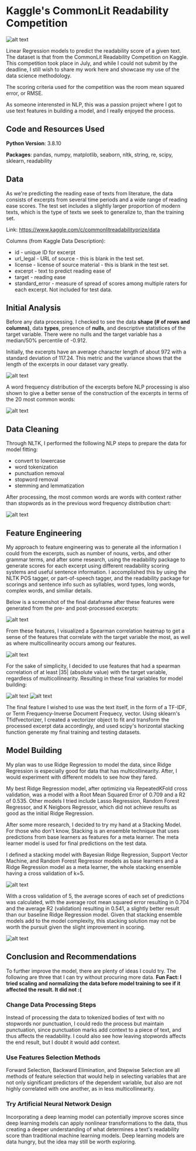 # Kaggle's CommonLit Readability Competition

![alt text](https://github.com/MarcelinoV/kaggle_commonlit/blob/main/images/commonlit.JPG "CommonLit Readability Competition Banner")

Linear Regression models to predict the readability score of a given text. The dataset is that from the CommonLit Readability Competition on Kaggle. This competition took place in July, and while I could not submit by the deadline, I still wish to share my work here and showcase my use of the data science methodology.

The scoring criteria used for the competition was the room mean squared error, or RMSE.

As someone interensted in NLP, this was a passion project where I got to use text features in building a model, and I really enjoyed the process.

## Code and Resources Used

**Python Version**: 3.8.10

**Packages**: pandas, numpy, matplotlib, seaborn, nltk, string, re, scipy, sklearn, readability

## Data

As we're predicting the reading ease of texts from literature, the data consists of excerpts from several time periods and a wide range of reading ease scores. The test set includes a slightly larger proportion of modern texts, which is the type of texts we seek to generalize to, than the training set.

Link: https://www.kaggle.com/c/commonlitreadabilityprize/data

Columns (from Kaggle Data Description):
- id - unique ID for excerpt
- url_legal - URL of source - this is blank in the test set.
- license - license of source material - this is blank in the test set.
- excerpt - text to predict reading ease of
- target - reading ease
- standard_error - measure of spread of scores among multiple raters for each excerpt. Not included for test data.

## Initial Analysis

Before any data processing. I checked to see the data **shape (# of rows and columns)**, data **types**, presence of **nulls**, and descriptive statistices of the target variable. There were no nulls and the target variable has a median/50% percentile of -0.912.

Initially, the excerpts have an average character length of about 972 with a standard deviation of 117.24. This metric and the variance shows that the length of the excerpts in oour dataset vary greatly.

![alt text](https://github.com/MarcelinoV/kaggle_commonlit/blob/main/images/pre_proc_excerpt_stats.JPG "Stats of excerpts Pre_Processing")

A word frequency distribution of the excerpts before NLP processing is also shown to give a better sense of the construction of the excerpts in terms of the 20 most common words:

![alt text](https://github.com/MarcelinoV/kaggle_commonlit/blob/main/images/pre_proc_word_freq.JPG "Word Frequency Distribution of excerpts Pre-Processing")

## Data Cleaning

Through NLTK, I performed the following NLP steps to prepare the data for model fitting:

- convert to lowercase
- word tokenization
- punctuation removal
- stopword removal
- stemming and lemmatization

After processing, the most common words are words with context rather than stopwords as in the previous word frequency distribution chart:

![alt text](https://github.com/MarcelinoV/kaggle_commonlit/blob/main/images/post_proc_word_freq.JPG "Word Frequency Distribution of excerpts Post-Processing")

## Feature Engineering

My approach to feature engineering was to generate all the information I could from the excerpts, such as number of nouns, verbs, and other grammar terms, and after some research, using the readability package to generate scores for each excerpt using different readability scoring systems and useful sentence information. I accomplished this by using the NLTK POS tagger, or part-of-speech tagger, and the readability package for scorings and sentence info such as syllables, word types, long words, complex words, and similiar details.

Below is a screenshot of the final dataframe after these features were generated from the pre- and post-processed excerpts:

![alt text](https://github.com/MarcelinoV/kaggle_commonlit/blob/main/images/snap_of_feat_df.JPG "Screenshot of feature-engineered dataframe")

From these features, I visualized a Spearman correlation heatmap to get a sense of the features that correlate with the target variable the most, as well as where multicollinearity occurs among our features.

![alt text](https://github.com/MarcelinoV/kaggle_commonlit/blob/main/images/feat_heatmap.JPG "Spearman Correlation Heatmap of generated features")

For the sake of simplicity, I decided to use features that had a spearman correlation of at least |35| (absolute value) with the target variable, regardless of multicollinearity. Resulting in these final variables for model building:

![alt text](https://github.com/MarcelinoV/kaggle_commonlit/blob/main/images/feat_dict.JPG "Dictionary of features above |35| threshold")
![alt text](https://github.com/MarcelinoV/kaggle_commonlit/blob/main/images/corr_dict_graph.JPG "Visual of feature dictionary correlations with target")

The final feature I wished to use was the text itself, in the form of a TF-IDF, or Term Frequency-Inverse Document Frequecy, vector. Using sklearn's Tfidfvectorizer, I created a vectorizer object to fit and transform the processed excerpt data accordingly, and used scipy's horizontal stacking function generate my final training and testing datasets. 

## Model Building

My plan was to use Ridge Regression to model the data, since Ridge Regression is especially good for data that has multicollinearity. After, I would experiment with different models to see how they fared.

My best Ridge Regression model, after optimizing via RepeatedKFold cross validation, was a model with a Root Mean Squared Error of 0.709 and a R2 of 0.535. Other models I tried include Lasso Regression, Random Forest Regressor, and K Neigbors Regressor, which did not achieve results as good as the initial Ridge Regression.

After some more research, I decided to try my hand at a Stacking Model. For those who don't know, Stacking is an ensemble technique that uses predictions from base learners as features for a meta learner. The meta learner model is used for final predictions on the test data.

I defined a stacking model with Bayesian Ridge Regression, Support Vector Machine, and Random Forest Regressor models as base learners and a Ridge Regression model as a meta learner, the whole stacking ensemble having a cross validation of k=5.

![alt text](https://github.com/MarcelinoV/kaggle_commonlit/blob/main/images/stacking.JPG "Summary of Stacking Model")

With a cross validation of 5, the average scores of each set of predictions was calculated, with the average root mean squared error resulting in 0.704 and the average R2 (validation) resulting in 0.541, a slightly better result than our baseline Ridge Regression model. Given that stacking ensemble models add to the model complexity, this stacking solution may not be worth the pursuit given the slight improvement in scoring.

![alt text](https://github.com/MarcelinoV/kaggle_commonlit/blob/main/images/stacking_scores.JPG "Average Scores of Stacking Model")

## Conclusion and Recommendations

To further improve the model, there are plenty of ideas I could try. The following are three that I can try without procuring more data. **Fun Fact: I tried scaling and normalizing the data before model training to see if it affected the result. It did not :(**

### Change Data Processing Steps

Instead of processing the data to tokenized bodies of text with no stopwords nor punctuation, I could redo the process but maintain punctuation, since punctuation marks add context to a piece of text, and thus affects the readability. I could also see how leaving stopwords affects the end result, but I doubt it would add context.

### Use Features Selection Methods

Forward Selection, Backward Elimination, and Stepwise Selection are all methods of feature selection that would help in selecting variables that are not only significant predictors of the dependent variable, but also are not highly correlated with one another, as in less multicollinearity.

### Try Artificial Neural Network Design

Incorporating a deep learning model can potentially improve scores since deep learning models can apply nonlinear transformations to the data, thus creating a deeper understanding of what determines a text's readability score than traditional machine learning models. Deep learning models are data hungry, but the idea may still be worth exploring.
